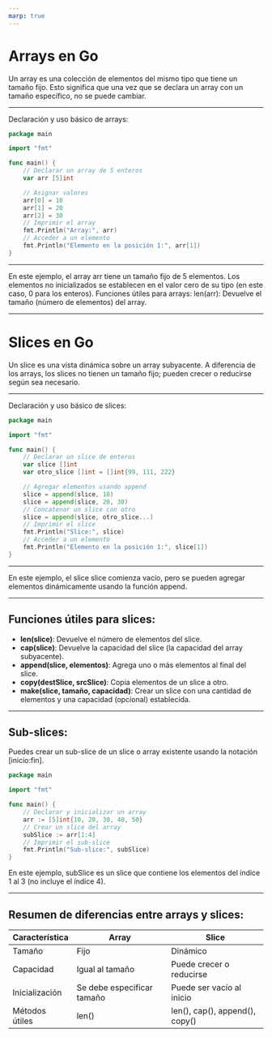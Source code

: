 ```yaml
---
marp: true
---
```


# Arrays en Go
Un array es una colección de elementos del mismo tipo que tiene un tamaño fijo. Esto significa que una vez que se declara un array con un tamaño específico, no se puede cambiar.

---

Declaración y uso básico de arrays:
```go
package main

import "fmt"

func main() {
    // Declarar un array de 5 enteros
    var arr [5]int

    // Asignar valores
    arr[0] = 10
    arr[1] = 20
    arr[2] = 30
    // Imprimir el array
    fmt.Println("Array:", arr)
    // Acceder a un elemento
    fmt.Println("Elemento en la posición 1:", arr[1])
}
```

---

En este ejemplo, el array arr tiene un tamaño fijo de 5 elementos.
Los elementos no inicializados se establecen en el valor cero de su tipo (en este caso, 0 para los enteros).
Funciones útiles para arrays:
len(arr): Devuelve el tamaño (número de elementos) del array.

---

# Slices en Go
Un slice es una vista dinámica sobre un array subyacente. A diferencia de los arrays, los slices no tienen un tamaño fijo; pueden crecer o reducirse según sea necesario.

---

Declaración y uso básico de slices:
```go
package main

import "fmt"

func main() {
    // Declarar un slice de enteros
    var slice []int
    var otro_slice []int = []int{99, 111, 222}

    // Agregar elementos usando append
    slice = append(slice, 10)
    slice = append(slice, 20, 30)
    // Concatenar un slice con otro
    slice = append(slice, otro_slice...)
    // Imprimir el slice
    fmt.Println("Slice:", slice)
    // Acceder a un elemento
    fmt.Println("Elemento en la posición 1:", slice[1])
}
```

---

En este ejemplo, el slice slice comienza vacío, pero se pueden agregar elementos dinámicamente usando la función append.

---

## Funciones útiles para slices:
- **len(slice)**: Devuelve el número de elementos del slice.
- **cap(slice)**: Devuelve la capacidad del slice (la capacidad del array subyacente).
- **append(slice, elementos)**: Agrega uno o más elementos al final del slice.
- **copy(destSlice, srcSlice)**: Copia elementos de un slice a otro.
- **make(slice, tamaño, capacidad)**: Crear un slice con una cantidad de elementos y una capacidad (opcional) establecida.

---

## Sub-slices:
Puedes crear un sub-slice de un slice o array existente usando la notación [inicio:fin].

```go
package main

import "fmt"

func main() {
    // Declarar y inicializar un array
    arr := [5]int{10, 20, 30, 40, 50}
    // Crear un slice del array
    subSlice := arr[1:4]
    // Imprimir el sub-slice
    fmt.Println("Sub-slice:", subSlice)
}
```
En este ejemplo, subSlice es un slice que contiene los elementos del índice 1 al 3 (no incluye el índice 4).

---

## Resumen de diferencias entre arrays y slices:
|Característica|Array   |Slice    |
|--------------|--------|---------|
|Tamaño        |Fijo    |Dinámico |
|Capacidad     |Igual al tamaño|Puede crecer o reducirse|
|Inicialización|Se debe especificar tamaño|Puede ser vacío al inicio|
Métodos útiles|len()|len(), cap(), append(), copy()|

